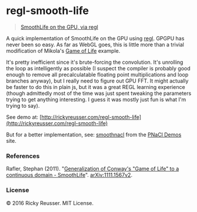 # regl-smooth-life

> [SmoothLife on the GPU, via regl](http://rickyreusser.com/demos/smooth-life)

A quick implementation of SmoothLife on the GPU using [regl](https://github.com/mikolalysenko/regl). GPGPU has never been so easy. As far as WebGL goes, this is little more than a trivial modification of Mikola's [Game of Life](https://github.com/mikolalysenko/regl/blob/gh-pages/example/life.js) example.

It's pretty inefficient since it's brute-forcing the convolution. It's unrolling the loop as intelligently as possible (I suspect the compiler is probably good enough to remove all precalculatable floating point multiplications and loop branches anyway), but I really need to figure out GPU FFT. It might actually be faster to do this in plain js, but it was a great REGL learning experience (though admittedly most of the time was just spent tweaking the parameters trying to get anything interesting. I guess it was mostly just fun is what I'm trying to say).

See demo at: [http://rickyreusser.com/regl-smooth-life](http://rickyreusser.com/regl-smooth-life)

But for a better implementation, see: [smoothnacl](https://github.com/binji/smoothnacl/) from the [PNaCl Demos](https://gonativeclient.appspot.com/demo) site.

### References

Rafler, Stephan (2011). "[Generalization of Conway's "Game of Life" to a continuous domain - SmoothLife](http://arxiv.org/abs/1111.1567)". [arXiv:1111.1567v2](http://arxiv.org/abs/1111.1567).

### License

&copy; 2016 Ricky Reusser. MIT License.
